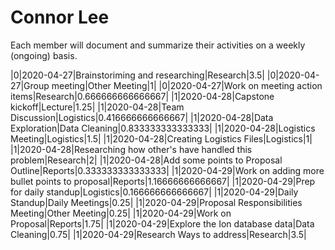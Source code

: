 # Connor Lee

Each member will document and summarize their activities on a weekly (ongoing) basis.

|0|2020-04-27|Brainstoriming and researching|Research|3.5|
|0|2020-04-27|Group meeting|Other Meeting|1|
|0|2020-04-27|Work on meeting action items|Research|0.666666666666667|
|1|2020-04-28|Capstone kickoff|Lecture|1.25|
|1|2020-04-28|Team Discussion|Logistics|0.416666666666667|
|1|2020-04-28|Data Exploration|Data Cleaning|0.833333333333333|
|1|2020-04-28|Logistics Meeting|Logistics|1.5|
|1|2020-04-28|Creating Logistics Files|Logistics|1|
|1|2020-04-28|Researching how other's have handled this problem|Research|2|
|1|2020-04-28|Add some points to Proposal Outline|Reports|0.333333333333333|
|1|2020-04-29|Work on adding more bullet points to proposal|Reports|1.16666666666667|
|1|2020-04-29|Prep for daily standup|Logistics|0.166666666666667|
|1|2020-04-29|Daily Standup|Daily Meetings|0.25|
|1|2020-04-29|Proposal Responsibilities Meeting|Other Meeting|0.25|
|1|2020-04-29|Work on Proposal|Reports|1.75|
|1|2020-04-29|Explore the Ion database data|Data Cleaning|0.75|
|1|2020-04-29|Research Ways to address|Research|3.5|
